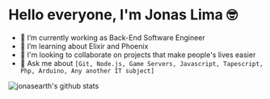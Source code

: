 # Hello everyone, I'm Jonas Lima :nerd_face:

- 🔭 I’m currently working as Back-End Software Engineer
- 🌱 I’m learning about Elixir and Phoenix
- 👯 I'm looking to collaborate on projects that make people's lives easier
- 💬 Ask me about `[Git, Node.js, Game Servers, Javascript, Tapescript, Php, Arduino, Any another IT subject]` 

![jonasearth's github stats](https://github-readme-stats.vercel.app/api?username=jonasearth&show_icons=true&theme=radical)
